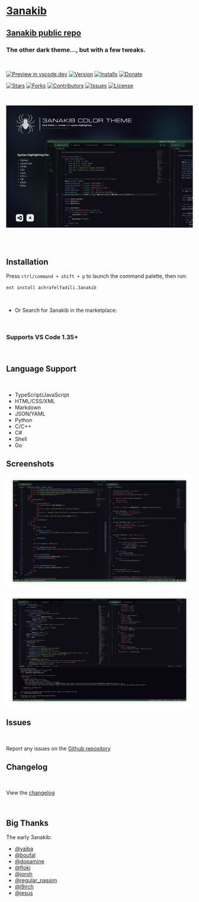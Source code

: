 # [3anakib](https://marketplace.visualstudio.com/items?itemName=achrafelfadili.3anakib)

## [3anakib public repo](https://github.com/0xShady/3anakib-theme)

### The other dark theme..., but with a few tweaks.
<br>

[![Preview in vscode.dev](https://img.shields.io/badge/preview%20in-vscode.dev-green)](https://vscode.dev/theme/achrafelfadili.3anakib)
[![Version](https://vsmarketplacebadge.apphb.com/version/achrafelfadili.3anakib.svg)](https://marketplace.visualstudio.com/items?itemName=achrafelfadili.3anakib)
[![Installs](https://vsmarketplacebadge.apphb.com/installs/achrafelfadili.3anakib.svg)](https://marketplace.visualstudio.com/items?itemName=achrafelfadili.3anakib)
[![Donate](https://img.shields.io/badge/donate-now-Green.svg)](https://paypal.me/achrafelfadili?country.x=MA&locale.x=en_US)

[![Stars](https://img.shields.io/github/stars/0xShady/3anakib-theme)](https://github.com/0xShady/3anakib-theme/stargazers)
[![Forks](https://img.shields.io/github/forks/0xShady/3anakib-theme)](https://github.com/0xShady/3anakib-theme/network/members)
[![Contributors](https://img.shields.io/github/contributors/0xShady/3anakib-theme)](https://github.com/0xShady/3anakib-theme)
[![Issues](https://img.shields.io/github/issues/0xShady/3anakib-theme)](https://github.com/0xShady/3anakib-theme/issues)
[![License](https://img.shields.io/badge/license-MIT-blue.svg)](https://github.com/0xShady/3anakib-theme/blob/main/license.txt)


<br>

![ScreenShot](./images/screenshot-1.jpg)

<br>
<br>

## Installation

Press `ctrl/command + shift + p` to launch the command palette, then run:

```
ext install achrafelfadili.3anakib
```
<br>

* Or Search for 3anakib in the marketplace:


<br>

### Supports VS Code 1.35+
<br>

## Language Support
<br>

*    TypeScript/JavaScript
*    HTML/CSS/XML
*    Markdown
*    JSON/YAML
*    Python
*    C/C++
*    C#
*    Shell
*    Go


## Screenshots

![ScreenShot](./images/screenshot-2.png)
<br>

![ScreenShot](./images/screenshot-3.png)
<br>

## Issues
<br>

Report any issues on the [Github repository](https://github.com/0xShady/3anakib-theme/issues)

## Changelog
<br>

View the [changelog](https://github.com/0xShady/3anakib-theme/blob/main/CHANGELOG.md)

<br>

## Big Thanks

The early 3anakib:
<br>

* [@yaiba](https://github.com/NotYaiba)
* [@boufal](https://github.com/saadennour)
* [@dopamine](https://github.com/0xDopamine)
* [@floki](https://github.com/floki61)
* [@joroh](https://github.com/0xJoroh)
* [@regular_nassim](https://github.com/nassimabb)
* [@l9irch](https://github.com/ELORCHI)
* [@jesus](https://github.com/myluda12)